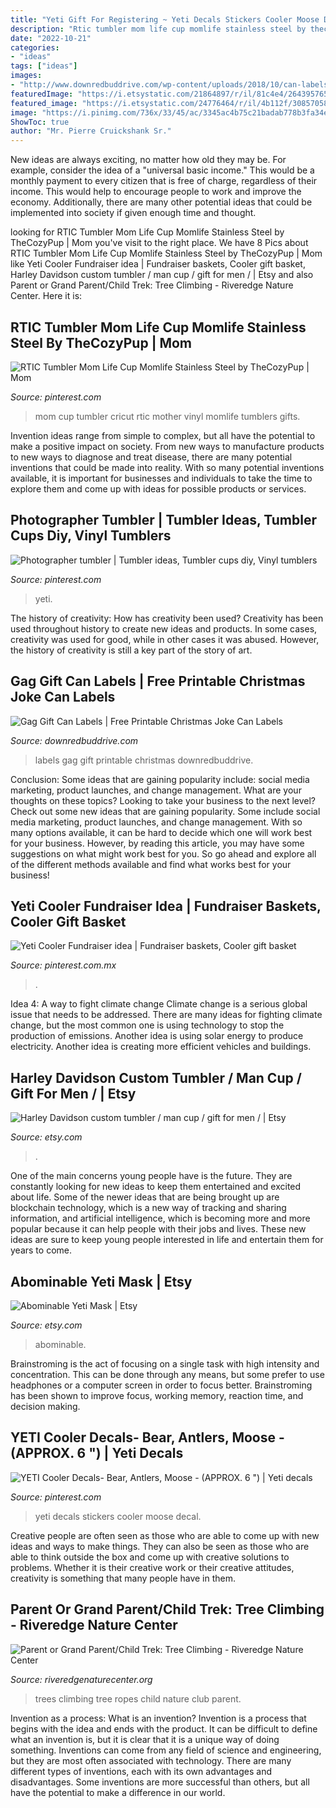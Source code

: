 ```yaml
---
title: "Yeti Gift For Registering ~ Yeti Decals Stickers Cooler Moose Decal"
description: "Rtic tumbler mom life cup momlife stainless steel by thecozypup"
date: "2022-10-21"
categories:
- "ideas"
tags: ["ideas"]
images:
- "http://www.downredbuddrive.com/wp-content/uploads/2018/10/can-labels-fb.png"
featuredImage: "https://i.etsystatic.com/21864897/r/il/81c4e4/2643957656/il_794xN.2643957656_hzqd.jpg"
featured_image: "https://i.etsystatic.com/24776464/r/il/4b112f/3085705874/il_1588xN.3085705874_frwj.jpg"
image: "https://i.pinimg.com/736x/33/45/ac/3345ac4b75c21badab778b3fa34eb220--gifts-for-mom-mother-day-gifts.jpg"
ShowToc: true
author: "Mr. Pierre Cruickshank Sr."
---
```



New ideas are always exciting, no matter how old they may be. For example, consider the idea of a "universal basic income." This would be a monthly payment to every citizen that is free of charge, regardless of their income. This would help to encourage people to work and improve the economy. Additionally, there are many other potential ideas that could be implemented into society if given enough time and thought.

	

		
looking for RTIC Tumbler Mom Life Cup Momlife Stainless Steel by TheCozyPup | Mom you've visit to the right place. We have 8 Pics about RTIC Tumbler Mom Life Cup Momlife Stainless Steel by TheCozyPup | Mom like Yeti Cooler Fundraiser idea | Fundraiser baskets, Cooler gift basket, Harley Davidson custom tumbler / man cup / gift for men / | Etsy and also Parent or Grand Parent/Child Trek: Tree Climbing - Riveredge Nature Center. Here it is:
		
    
## RTIC Tumbler Mom Life Cup Momlife Stainless Steel By TheCozyPup | Mom

<img loading=lazy src="https://i.pinimg.com/736x/33/45/ac/3345ac4b75c21badab778b3fa34eb220--gifts-for-mom-mother-day-gifts.jpg" onerror="this.onerror=null;this.src='https://tse2.mm.bing.net/th?id=OIP.KjO_7WkKDqAURLJqbq-EnAHaKB&amp;pid=15.1';" alt="RTIC Tumbler Mom Life Cup Momlife Stainless Steel by TheCozyPup | Mom">

_Source: pinterest.com_

>mom cup tumbler cricut rtic mother vinyl momlife tumblers gifts. 

	

Invention ideas range from simple to complex, but all have the potential to make a positive impact on society. From new ways to manufacture products to new ways to diagnose and treat disease, there are many potential inventions that could be made into reality. With so many potential inventions available, it is important for businesses and individuals to take the time to explore them and come up with ideas for possible products or services.

    
## Photographer Tumbler | Tumbler Ideas, Tumbler Cups Diy, Vinyl Tumblers

<img loading=lazy src="https://i.pinimg.com/736x/c9/e3/67/c9e367dd08971ffdcd8b1d501b3e106f.jpg" onerror="this.onerror=null;this.src='https://tse4.mm.bing.net/th?id=OIP.hvqXf5x4SRc1Ja1XPXifwQHaJ3&amp;pid=15.1';" alt="Photographer tumbler | Tumbler ideas, Tumbler cups diy, Vinyl tumblers">

_Source: pinterest.com_

>yeti. 

	

The history of creativity: How has creativity been used?
Creativity has been used throughout history to create new ideas and products. In some cases, creativity was used for good, while in other cases it was abused. However, the history of creativity is still a key part of the story of art.

    
## Gag Gift Can Labels | Free Printable Christmas Joke Can Labels

<img loading=lazy src="http://www.downredbuddrive.com/wp-content/uploads/2018/10/can-labels-fb.png" onerror="this.onerror=null;this.src='https://tse2.mm.bing.net/th?id=OIP._WCucBKkx5AIrzvFN7gVxgHaGN&amp;pid=15.1';" alt="Gag Gift Can Labels | Free Printable Christmas Joke Can Labels">

_Source: downredbuddrive.com_

>labels gag gift printable christmas downredbuddrive. 

	

Conclusion: Some ideas that are gaining popularity include: social media marketing, product launches, and change management. What are your thoughts on these topics?
Looking to take your business to the next level? Check out some new ideas that are gaining popularity. Some include social media marketing, product launches, and change management. With so many options available, it can be hard to decide which one will work best for your business. However, by reading this article, you may have some suggestions on what might work best for you. So go ahead and explore all of the different methods available and find what works best for your business!

    
## Yeti Cooler Fundraiser Idea | Fundraiser Baskets, Cooler Gift Basket

<img loading=lazy src="https://i.pinimg.com/736x/ce/55/7c/ce557c169f78302fdffc3d7d145bbde9.jpg" onerror="this.onerror=null;this.src='https://tse2.mm.bing.net/th?id=OIP.3eSbvCJUjWw3LynGXxgL-AHaJ3&amp;pid=15.1';" alt="Yeti Cooler Fundraiser idea | Fundraiser baskets, Cooler gift basket">

_Source: pinterest.com.mx_

>. 

	

Idea 4: A way to fight climate change
Climate change is a serious global issue that needs to be addressed. There are many ideas for fighting climate change, but the most common one is using technology to stop the production of emissions. Another idea is using solar energy to produce electricity. Another idea is creating more efficient vehicles and buildings.

    
## Harley Davidson Custom Tumbler / Man Cup / Gift For Men / | Etsy

<img loading=lazy src="https://i.etsystatic.com/21864897/r/il/81c4e4/2643957656/il_794xN.2643957656_hzqd.jpg" onerror="this.onerror=null;this.src='https://tse4.mm.bing.net/th?id=OIP.gpxv93AkrVbBIjDZTRBTMQHaJ4&amp;pid=15.1';" alt="Harley Davidson custom tumbler / man cup / gift for men / | Etsy">

_Source: etsy.com_

>. 

	

One of the main concerns young people have is the future. They are constantly looking for new ideas to keep them entertained and excited about life. Some of the newer ideas that are being brought up are blockchain technology, which is a new way of tracking and sharing information, and artificial intelligence, which is becoming more and more popular because it can help people with their jobs and lives. These new ideas are sure to keep young people interested in life and entertain them for years to come.

    
## Abominable Yeti Mask | Etsy

<img loading=lazy src="https://i.etsystatic.com/24776464/r/il/4b112f/3085705874/il_1588xN.3085705874_frwj.jpg" onerror="this.onerror=null;this.src='https://tse4.mm.bing.net/th?id=OIP.rZ45VEZApJR5kCrJ2KkEpAHaPO&amp;pid=15.1';" alt="Abominable Yeti Mask | Etsy">

_Source: etsy.com_

>abominable. 

	

Brainstroming is the act of focusing on a single task with high intensity and concentration. This can be done through any means, but some prefer to use headphones or a computer screen in order to focus better. Brainstroming has been shown to improve focus, working memory, reaction time, and decision making.

    
## YETI Cooler Decals- Bear, Antlers, Moose - (APPROX. 6 &quot;) | Yeti Decals

<img loading=lazy src="https://i.pinimg.com/736x/3f/58/1b/3f581b1dfbed2d8a98f552c7f4b6b395--yeti-stickers-yeti-decals.jpg" onerror="this.onerror=null;this.src='https://tse1.mm.bing.net/th?id=OIP.siHmLEKzOjtOOFpF-XA12QHaJ3&amp;pid=15.1';" alt="YETI Cooler Decals- Bear, Antlers, Moose - (APPROX. 6 &quot;) | Yeti decals">

_Source: pinterest.com_

>yeti decals stickers cooler moose decal. 

	

Creative people are often seen as those who are able to come up with new ideas and ways to make things. They can also be seen as those who are able to think outside the box and come up with creative solutions to problems. Whether it is their creative work or their creative attitudes, creativity is something that many people have in them.

    
## Parent Or Grand Parent/Child Trek: Tree Climbing - Riveredge Nature Center

<img loading=lazy src="http://www.riveredgenaturecenter.org/wp-content/uploads/2016/02/DSCN3717.jpg" onerror="this.onerror=null;this.src='https://tse1.mm.bing.net/th?id=OIP.dFJkTemnUpBBydv1J2QlmwHaFj&amp;pid=15.1';" alt="Parent or Grand Parent/Child Trek: Tree Climbing - Riveredge Nature Center">

_Source: riveredgenaturecenter.org_

>trees climbing tree ropes child nature club parent. 

	

Invention as a process: What is an invention?
Invention is a process that begins with the idea and ends with the product. It can be difficult to define what an invention is, but it is clear that it is a unique way of doing something. Inventions can come from any field of science and engineering, but they are most often associated with technology. There are many different types of inventions, each with its own advantages and disadvantages. Some inventions are more successful than others, but all have the potential to make a difference in our world.

